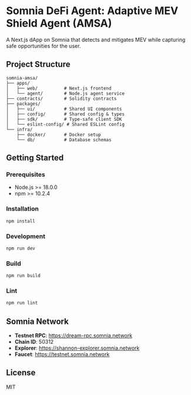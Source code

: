 # Somnia DeFi Agent: Adaptive MEV Shield Agent (AMSA)

A Next.js dApp on Somnia that detects and mitigates MEV while capturing safe opportunities for the user.

## Project Structure

```
somnia-amsa/
├── apps/
│   ├── web/          # Next.js frontend
│   └── agent/        # Node.js agent service
├── contracts/        # Solidity contracts
├── packages/
│   ├── ui/           # Shared UI components
│   ├── config/       # Shared config & types
│   ├── sdk/          # Type-safe client SDK
│   └── eslint-config/ # Shared ESLint config
└── infra/
    ├── docker/       # Docker setup
    └── db/           # Database schemas
```

## Getting Started

### Prerequisites

- Node.js >= 18.0.0
- npm >= 10.2.4

### Installation

```bash
npm install
```

### Development

```bash
npm run dev
```

### Build

```bash
npm run build
```

### Lint

```bash
npm run lint
```

## Somnia Network

- **Testnet RPC**: https://dream-rpc.somnia.network
- **Chain ID**: 50312
- **Explorer**: https://shannon-explorer.somnia.network
- **Faucet**: https://testnet.somnia.network

## License

MIT

